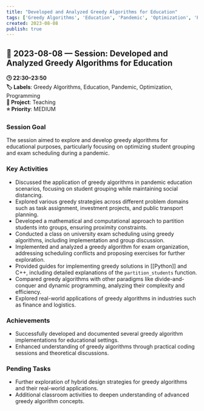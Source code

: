 ```yaml
---
title: "Developed and Analyzed Greedy Algorithms for Education"
tags: ['Greedy Algorithms', 'Education', 'Pandemic', 'Optimization', 'Programming']
created: 2023-08-08
publish: true
---
```


## 📅 2023-08-08 — Session: Developed and Analyzed Greedy Algorithms for Education

**🕒 22:30–23:50**  
**🏷️ Labels**: Greedy Algorithms, Education, Pandemic, Optimization, Programming  
**📂 Project**: Teaching  
**⭐ Priority**: MEDIUM  


### Session Goal
The session aimed to explore and develop greedy algorithms for educational purposes, particularly focusing on optimizing student grouping and exam scheduling during a pandemic.

### Key Activities
- Discussed the application of greedy algorithms in pandemic education scenarios, focusing on student grouping while maintaining social distancing.
- Explored various greedy strategies across different problem domains such as task assignment, investment projects, and public transport planning.
- Developed a mathematical and computational approach to partition students into groups, ensuring proximity constraints.
- Conducted a class on university exam scheduling using greedy algorithms, including implementation and group discussion.
- Implemented and analyzed a greedy algorithm for exam organization, addressing scheduling conflicts and proposing exercises for further exploration.
- Provided guides for implementing greedy solutions in [[Python]] and C++, including detailed explanations of the `partition_students` function.
- Compared greedy algorithms with other paradigms like divide-and-conquer and dynamic programming, analyzing their complexity and efficiency.
- Explored real-world applications of greedy algorithms in industries such as finance and logistics.

### Achievements
- Successfully developed and documented several greedy algorithm implementations for educational settings.
- Enhanced understanding of greedy algorithms through practical coding sessions and theoretical discussions.

### Pending Tasks
- Further exploration of hybrid design strategies for greedy algorithms and their real-world applications.
- Additional classroom activities to deepen understanding of advanced greedy algorithm concepts.
